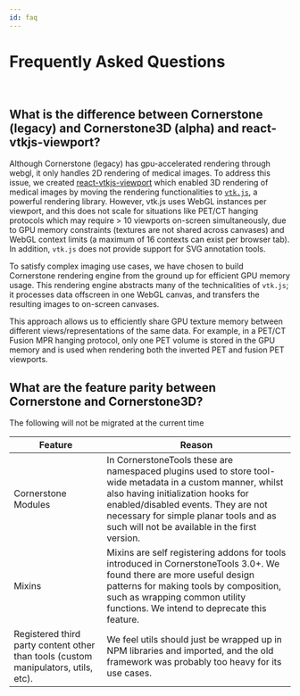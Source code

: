 ```yaml
---
id: faq
---
```


# Frequently Asked Questions

<br />

## What is the difference between Cornerstone (legacy) and Cornerstone3D (alpha) and react-vtkjs-viewport?

Although Cornerstone (legacy) has gpu-accelerated rendering through webgl, it only handles
2D rendering of medical images. To address this issue, we created [react-vtkjs-viewport](https://github.com/OHIF/react-vtkjs-viewport) which enabled 3D rendering of medical images by moving the
rendering functionalities to [`vtk.js`](https://github.com/kitware/vtk-js), a powerful rendering library. However, vtk.js uses WebGL instances per viewport, and this does not scale for situations like PET/CT hanging protocols which may require > 10 viewports on-screen simultaneously, due to GPU memory constraints (textures are not shared across canvases) and WebGL context limits (a maximum of 16 contexts can exist per browser tab). In addition, `vtk.js` does not provide support for SVG annotation tools.

To satisfy complex imaging use cases, we have chosen to build Cornerstone rendering engine from the ground up for efficient GPU memory usage. This rendering engine abstracts many of the technicalities of `vtk.js`; it processes data offscreen in one WebGL canvas, and transfers the resulting images to on-screen canvases.

This approach allows us to efficiently share GPU texture memory between different views/representations of the same data. For example, in a PET/CT Fusion MPR hanging protocol, only one PET volume is stored in the GPU memory and is used when rendering both the inverted PET and fusion PET viewports.

## What are the feature parity between Cornerstone and Cornerstone3D?

The following will not be migrated at the current time

<table>
<thead>
  <tr>
    <th>Feature</th>
    <th>Reason</th>
  </tr>
</thead>
<tbody>
  <tr>
    <td>Cornerstone Modules</td>
    <td>In CornerstoneTools these are namespaced plugins used to store tool-wide metadata in a custom manner, whilst also having initialization hooks for enabled/disabled events. They are not necessary for simple planar tools and as such will not be available in the first version.</td>
  </tr>
  <tr>
    <td>Mixins</td>
    <td>Mixins are self registering addons for tools introduced in CornerstoneTools 3.0+. We found there are more useful design patterns for making tools by composition, such as wrapping common utility functions. We intend to deprecate this feature.</td>
  </tr>
  <tr>
    <td>Registered third party content other than tools (custom manipulators, utils, etc).</td>
    <td>We feel utils should just be wrapped up in NPM libraries and imported, and the old framework was probably too heavy for its use cases.</td>
  </tr>
</tbody>
</table>
